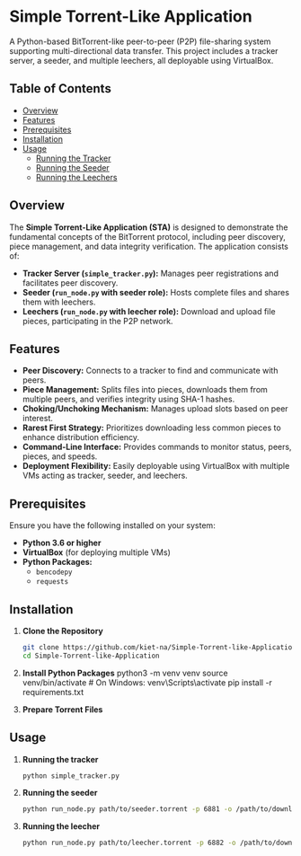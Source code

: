 # Simple Torrent-Like Application

A Python-based BitTorrent-like peer-to-peer (P2P) file-sharing system supporting multi-directional data transfer. This project includes a tracker server, a seeder, and multiple leechers, all deployable using VirtualBox.

## Table of Contents

- [Overview](#overview)
- [Features](#features)
- [Prerequisites](#prerequisites)
- [Installation](#installation)
- [Usage](#usage)
  - [Running the Tracker](#running-the-tracker)
  - [Running the Seeder](#running-the-seeder)
  - [Running the Leechers](#running-the-leechers)


## Overview

The **Simple Torrent-Like Application (STA)** is designed to demonstrate the fundamental concepts of the BitTorrent protocol, including peer discovery, piece management, and data integrity verification. The application consists of:

- **Tracker Server (`simple_tracker.py`):** Manages peer registrations and facilitates peer discovery.
- **Seeder (`run_node.py` with seeder role):** Hosts complete files and shares them with leechers.
- **Leechers (`run_node.py` with leecher role):** Download and upload file pieces, participating in the P2P network.

## Features

- **Peer Discovery:** Connects to a tracker to find and communicate with peers.
- **Piece Management:** Splits files into pieces, downloads them from multiple peers, and verifies integrity using SHA-1 hashes.
- **Choking/Unchoking Mechanism:** Manages upload slots based on peer interest.
- **Rarest First Strategy:** Prioritizes downloading less common pieces to enhance distribution efficiency.
- **Command-Line Interface:** Provides commands to monitor status, peers, pieces, and speeds.
- **Deployment Flexibility:** Easily deployable using VirtualBox with multiple VMs acting as tracker, seeder, and leechers.

## Prerequisites

Ensure you have the following installed on your system:

- **Python 3.6 or higher**
- **VirtualBox** (for deploying multiple VMs)
- **Python Packages:**
  - `bencodepy`
  - `requests`

## Installation

1. **Clone the Repository**

   ```bash
   git clone https://github.com/kiet-na/Simple-Torrent-like-Application.git
   cd Simple-Torrent-like-Application
2. **Install Python Packages**
python3 -m venv venv
source venv/bin/activate  # On Windows: venv\Scripts\activate
pip install -r requirements.txt

3. **Prepare Torrent Files**
## Usage
1. **Running the tracker**

   ```bash
   python simple_tracker.py
3. **Running the seeder**
   ```bash
   python run_node.py path/to/seeder.torrent -p 6881 -o /path/to/download_directory --role seeder --verbose
5. **Running the leecher**
   ```bash
   python run_node.py path/to/leecher.torrent -p 6882 -o /path/to/download_directory --role leecher --verbose
